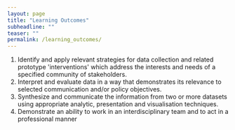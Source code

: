 ```yaml
---
layout: page
title: "Learning Outcomes"
subheadline: ""
teaser: ""
permalink: /learning_outcomes/
---
```

<div>	
	<ol>
		<li>Identify and apply relevant strategies for data collection and related
			prototype 'interventions' which address the interests and needs of a specified
			community of stakeholders.</li>
	 	<li>Interpret and evaluate data in a way that demonstrates its relevance to
			selected communication and/or policy objectives.</li>
		<li>Synthesize and communicate the information from two or more datasets using
			appropriate analytic, presentation and visualisation techniques.</li>
		<li>Demonstrate an ability to work in an interdisciplinary team and to act in a
			professional manner</li>
	</ol>
</div>